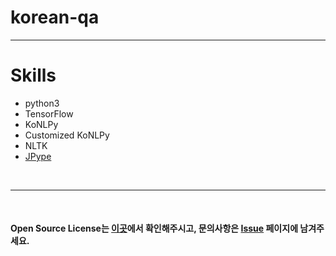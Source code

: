 # korean-qa

---

# Skills
- python3
- TensorFlow
- KoNLPy
- Customized KoNLPy
- NLTK
- [JPype](https://www.lfd.uci.edu/~gohlke/pythonlibs/#jpype)

<br>

---
  
<br>

#### Open Source License는 [이곳](NOTICE.md)에서 확인해주시고, 문의사항은 [Issue](https://github.com/IllIIIllll/korean-qa/issues) 페이지에 남겨주세요.

